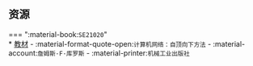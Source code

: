 ## 资源  
=== ":material-book:`SE21020`"  
    * [教材](http://api.cqu-openlib.cn/file?key=iQM1l2obm5di) - :material-format-quote-open:`计算机网络：自顶向下方法` - :material-account:`詹姆斯·F·库罗斯` - :material-printer:`机械工业出版社`  